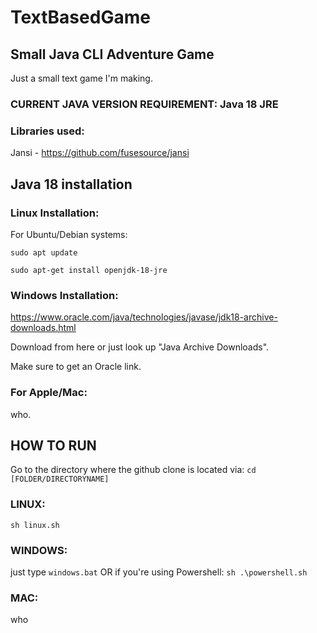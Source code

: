# TextBasedGame
## Small Java CLI Adventure Game

Just a small text game I'm making.

### CURRENT JAVA VERSION REQUIREMENT: Java 18 JRE

### Libraries used:

Jansi - https://github.com/fusesource/jansi

## Java 18 installation

### Linux Installation:

For Ubuntu/Debian systems:

```sudo apt update```

```sudo apt-get install openjdk-18-jre```

### Windows Installation: 

https://www.oracle.com/java/technologies/javase/jdk18-archive-downloads.html

Download from here or just look up "Java Archive Downloads".

Make sure to get an Oracle link.

### For Apple/Mac:

who.

## HOW TO RUN

Go to the directory where the github clone is located via:
```cd [FOLDER/DIRECTORYNAME] ```

### LINUX:

```sh linux.sh```

### WINDOWS:

just type `windows.bat` OR if you're using Powershell: `sh .\powershell.sh`

### MAC:
who



